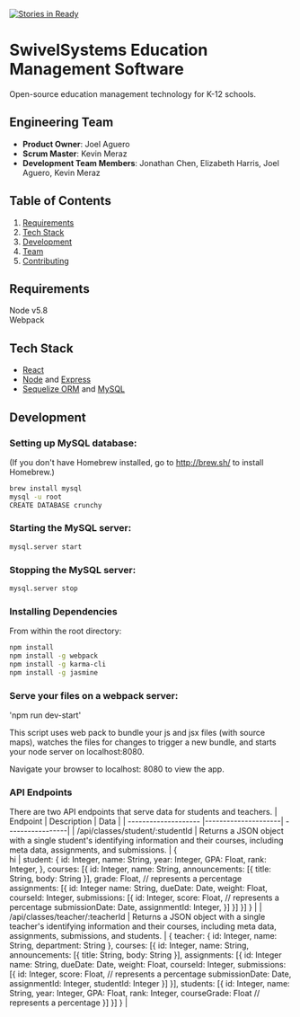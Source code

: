 [![Stories in Ready](https://badge.waffle.io/SwivelSystems/Swivel.png?label=ready&title=Ready)](https://waffle.io/HolisticParallelogram/SwivelSystems/Swivel)
# SwivelSystems Education Management Software
Open-source education management technology for K-12 schools.

## Engineering Team

  - __Product Owner__: Joel Aguero
  - __Scrum Master__: Kevin Meraz
  - __Development Team Members__: Jonathan Chen, Elizabeth Harris, Joel Aguero, Kevin Meraz

## Table of Contents

1. [Requirements](#requirements)
1. [Tech Stack](#tech-stack)
1. [Development](#development)
1. [Team](#legacy-team)
1. [Contributing](#contributing)


## Requirements

Node v5.8  
Webpack

## Tech Stack
- [React](https://facebook.github.io/react/)
- [Node](https://nodejs.org/en/) and [Express](http://expressjs.com/)
- [Sequelize ORM](http://docs.sequelizejs.com/en/latest/) and [MySQL](https://www.mysql.com/)

## Development

### Setting up MySQL database:
(If you don't have Homebrew installed, go to http://brew.sh/ to install Homebrew.)
```sh
brew install mysql
mysql -u root
CREATE DATABASE crunchy
```

### Starting the MySQL server:

```sh
mysql.server start
```

### Stopping the MySQL server:

```sh
mysql.server stop
```

### Installing Dependencies

From within the root directory:

```sh
npm install
npm install -g webpack
npm install -g karma-cli
npm install -g jasmine
```

### Serve your files on a webpack server:

'npm run dev-start'

This script uses web pack to bundle your js and jsx files (with source maps), watches the files for changes to trigger a new bundle, and starts your node server on localhost:8080.

Navigate your browser to localhost: 8080 to view the app.

### API Endpoints

There are two API endpoints that serve data for students and teachers.
| Endpoint             | Description           | Data              |
| -------------------- |---------------------| -----------------|
| /api/classes/student/:studentId | Returns a JSON object with a single student's identifying information and their courses, including meta data, assignments, and submissions. | { <br> hi |
      	student: {
      		id: Integer,
      		name: String,
      		year: Integer,
      		GPA: Float,
      		rank: Integer,
      	},
      	courses: [{
      		id: Integer,
      		name: String,
      		announcements: [{
      			title: String,
      			body: String
      		}],
      		grade: Float, // represents a percentage
      		assignments: [{
      			id: Integer
      			name: String,
      			dueDate: Date,
      			weight: Float,
      			courseId: Integer,
      			submissions: [{
      				id: Integer,
      				score: Float, // represents a percentage
      				submissionDate: Date,
      				assignmentId: Integer,
      			}]
      		}]
      	}]
      }
    |
| /api/classes/teacher/:teacherId
  | Returns a JSON object with a single teacher's identifying information and their courses, including meta data, assignments, submissions, and students.
    | {
        teacher: {
          id: Integer,
          name: String,
          department: String
        },
      	courses: [{
      		id: Integer,
      		name: String,
      		announcements: [{
      			title: String,
      			body: String
      		}],
      		assignments: [{
      			id: Integer
      			name: String,
      			dueDate: Date,
      			weight: Float,
      			courseId: Integer,
      			submissions: [{
      				id: Integer,
      				score: Float, // represents a percentage
      				submissionDate: Date,
      				assignmentId: Integer,
      				studentId: Integer
      			}]
      		}],
      		students: [{
      			id: Integer,
      			name: String,
      			year: Integer,
      			GPA: Float,
      			rank: Integer,
      			courseGrade: Float // represents a percentage
      		}]
      	}]
      }
    |


<!--
### Current Build Health [![Build Status](https://travis-ci.org/HolisticParallelogram/crunchy-tunes.svg?branch=master)](https://travis-ci.org/HolisticParallelogram/crunchy-tunes)
View the build [history](https://travis-ci.org/HolisticParallelogram/crunchy-tunes/builds) -->
<!--
### Roadmap

View the project roadmap [here](https://waffle.io/HolisticParallelogram/crunchy-tunes)
[![Stories in 'Backlog'](https://badge.waffle.io/HolisticParallelogram/crunchy-tunes.svg?label=Backlog&title=Backlog)](http://waffle.io/HolisticParallelogram/crunchy-tunes)
[![Stories in 'Ready'](https://badge.waffle.io/HolisticParallelogram/crunchy-tunes.svg?label=Ready&title=Ready)](http://waffle.io/HolisticParallelogram/crunchy-tunes)
[![Stories in 'In Progress'](https://badge.waffle.io/HolisticParallelogram/crunchy-tunes.svg?label=In%20Progress&title=In%20Progress)](http://waffle.io/HolisticParallelogram/crunchy-tunes)


## Contributing

See [CONTRIBUTING.md](CONTRIBUTING.md) for contribution guidelines. -->
